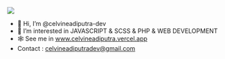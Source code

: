 <div>
<!--   <img src="https://github-readme-stats.vercel.app/api/top-langs/?username=celvineadiputra-dev&langs_count=5&hide=Shell,M&theme=merko"/> -->
  <img src="https://github-readme-stats.vercel.app/api?username=celvineadiputra-dev&show_icons=true&theme=radical"/>
 </div>

- 👋 Hi, I’m @celvineadiputra-dev
- 👀 I’m interested in JAVASCRIPT & SCSS & PHP & WEB DEVELOPMENT
- 🕸️ See me in <a href="https://celvineadiputra.vercel.app">www.celvineadiputra.vercel.app</a>
- Contact : celvineadiputradev@gmail.com

<!---
celvineadiputra-dev/celvineadiputra-dev is a ✨ special ✨ repository because its `README.md` (this file) appears on your GitHub profile.
You can click the Preview link to take a look at your changes.
--->
